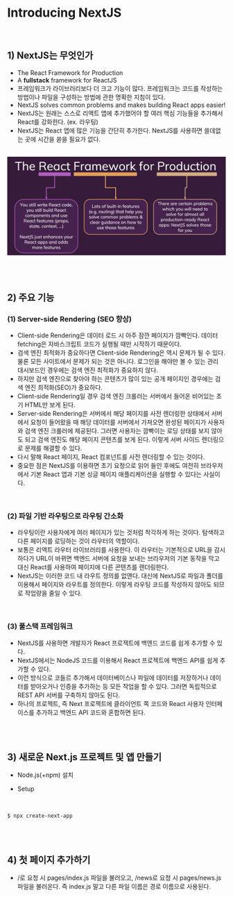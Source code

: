 # Introducing NextJS

<br>

## 1) NextJS는 무엇인가
-   The React Framework for Production
-   A **fullstack** framework for ReactJS
-   프레임워크가 라이브러리보다 더 크고 기능이 많다. 프레임워크는 코드를 작성하는 방법이나 파일을 구성하는 방법에 관한 명확한 지침이 있다.
-   NextJS solves common problems and makes building React apps easier!
-   NextJS는 원래는 스스로 리액트 앱에 추가했어야 할 여러 핵심 기능들을 추가해서 React를 강화한다. (ex. 라우팅)
-   NextJS는 React 앱에 많은 기능을 간단히 추가한다. NextJS를 사용하면 쓸데없는 곳에 시간을 쏟을 필요가 없다.

<br>

<img src="image.png" width="650px">

<br><br>

## 2) 주요 기능

### (1) Server-side Rendering (SEO 향상)

-   Client-side Rendering은 데이터 로드 시 아주 잠깐 페이지가 깜빡인다. 데이터 fetching은 자바스크립트 코드가 실행될 때만 시작하기 때문이다.
-   검색 엔진 최적화가 중요하다면 Client-side Rendering은 역시 문제가 될 수 있다. 물론 모든 사이트에서 문제가 되는 것은 아니다. 로그인을 해야만 볼 수 있는 관리 대시보드인 경우에는 검색 엔진 최적화가 중요하지 않다.
-   하지만 검색 엔진으로 찾아야 하는 콘텐츠가 많이 있는 공개 페이지인 경우에는 검색 엔진 최적화(SEO)가 중요하다.
-   Client-side Rendering일 경우 검색 엔진 크롤러는 서버에서 들어온 비어있는 초기 HTML만 보게 된다. 
-   Server-side Rendering은 서버에서 해당 페이지를 사전 렌더링한 상태에서 서버에서 요청이 들어왔을 때 해당 데이터를 서버에서 가져오면 완성된 페이지가 사용자와 검색 엔진 크롤러에 제공된다. 그러면 사용자는 깜빡이는 로딩 상태를 보지 않아도 되고 검색 엔진도 해당 페이지 콘텐츠를 보게 된다. 이렇게 서버 사이드 렌더링으로 문제를 해결할 수 있다.
-   다시 말해 React 페이지, React 컴포넌트를 사전 렌더링할 수 있는 것이다.
-   중요한 점은 NextJS를 이용하면 초기 요청으로 읽어 들인 후에도 여전히 브라우저에서 기본 React 앱과 기본 싱글 페이지 애플리케이션을 실행할 수 있다는 사실이다.

<br>

### (2) 파일 기반 라우팅으로 라우팅 간소화
-   라우팅이란 사용자에게 여러 페이지가 있는 것처럼 착각하게 하는 것이다. 탐색하고 다른 페이지를 로딩하는 것이 라우터의 역할이다.
-   보통은 리액트 라우터 라이브러리를 사용한다. 이 라우터는 기본적으로 URL을 감시하다가 URL이 바뀌면 백엔드 서버에 요청을 보내는 브라우저의 기본 동작을 막고 대신 React를 사용하여 페이지에 다른 콘텐츠를 렌더링한다.
-   NextJS는 이러한 코드 내 라우트 정의를 없앤다. 대신에 NextJS로 파일과 폴더를 이용해서 페이지와 라우트를 정의한다. 이렇게 라우팅 코드를 작성하지 않아도 되므로 작업량을 줄일 수 있다.

<br>

### (3) 풀스택 프레임워크
-   NextJS를 사용하면 개발자가 React 프로젝트에 백엔드 코드를 쉽게 추가할 수 있다.
-   NextJS에서는 NodeJS 코드를 이용해서 React 프로젝트에 백엔드 API를 쉽게 추가할 수 있다.
-   이런 방식으로 코들르 추가해서 데이터베이스나 파일에 데이터를 저장하거나 데이터를 받아오거나 인증을 추가하는 등 모든 작업을 할 수 있다. 그러면 독립적으로 REST API 서버를 구축하지 않아도 된다.
-   하나의 프로젝트, 즉 Next 프로젝트에 클라이언트 쪽 코드와 React 사용자 인터페이스를 추가하고 백엔드 API 코드와 혼합하면 된다.

<br><br>

## 3) 새로운 Next.js 프로젝트 및 앱 만들기

- Node.js(+npm) 설치

- Setup

<br>

```
$ npx create-next-app
```

<br><br>

## 4) 첫 페이지 추가하기

- \/로 요청 시 pages/index.js 파일을 불러오고, \/news로 요청 시 pages/news.js 파일을 불러온다. 즉 index.js 말고 다른 파일 이름은 경로 이름으로 사용된다.
